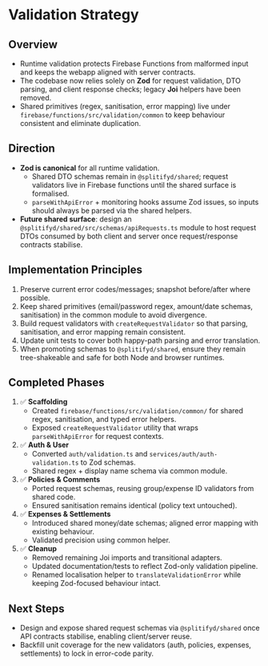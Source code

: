 # Validation Strategy

## Overview
- Runtime validation protects Firebase Functions from malformed input and keeps the webapp aligned with server contracts.
- The codebase now relies solely on **Zod** for request validation, DTO parsing, and client response checks; legacy **Joi** helpers have been removed.
- Shared primitives (regex, sanitisation, error mapping) live under `firebase/functions/src/validation/common` to keep behaviour consistent and eliminate duplication.

## Direction
- **Zod is canonical** for all runtime validation.
  - Shared DTO schemas remain in `@splitifyd/shared`; request validators live in Firebase functions until the shared surface is formalised.
  - `parseWithApiError` + monitoring hooks assume Zod issues, so inputs should always be parsed via the shared helpers.
- **Future shared surface**: design an `@splitifyd/shared/src/schemas/apiRequests.ts` module to host request DTOs consumed by both client and server once request/response contracts stabilise.

## Implementation Principles
1. Preserve current error codes/messages; snapshot before/after where possible.
2. Keep shared primitives (email/password regex, amount/date schemas, sanitisation) in the common module to avoid divergence.
3. Build request validators with `createRequestValidator` so that parsing, sanitisation, and error mapping remain consistent.
4. Update unit tests to cover both happy-path parsing and error translation.
5. When promoting schemas to `@splitifyd/shared`, ensure they remain tree-shakeable and safe for both Node and browser runtimes.

## Completed Phases
1. ✅ **Scaffolding**  
   - Created `firebase/functions/src/validation/common/` for shared regex, sanitisation, and typed error helpers.  
   - Exposed `createRequestValidator` utility that wraps `parseWithApiError` for request contexts.
2. ✅ **Auth & User**  
   - Converted `auth/validation.ts` and `services/auth/auth-validation.ts` to Zod schemas.  
   - Shared regex + display name schema via common module.
3. ✅ **Policies & Comments**  
   - Ported request schemas, reusing group/expense ID validators from shared code.  
   - Ensured sanitisation remains identical (policy text untouched).
4. ✅ **Expenses & Settlements**  
   - Introduced shared money/date schemas; aligned error mapping with existing behaviour.  
   - Validated precision using common helper.
5. ✅ **Cleanup**  
   - Removed remaining Joi imports and transitional adapters.  
   - Updated documentation/tests to reflect Zod-only validation pipeline.
   - Renamed localisation helper to `translateValidationError` while keeping Zod-focused behaviour intact.

## Next Steps
- Design and expose shared request schemas via `@splitifyd/shared` once API contracts stabilise, enabling client/server reuse.
- Backfill unit coverage for the new validators (auth, policies, expenses, settlements) to lock in error-code parity.
